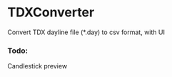 # TDXConverter
Convert TDX dayline file (\*.day) to csv format, with UI
### Todo: 
Candlestick preview
